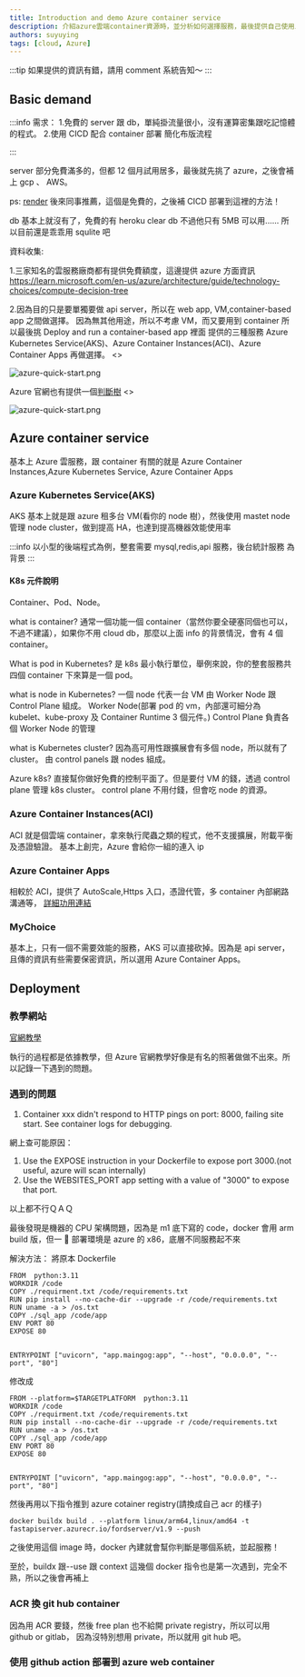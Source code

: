 ```yaml
---
title: Introduction and demo Azure container service
description: 介紹azure雲端container資源時，並分析如何選擇服務，最後提供自己使用上遇到的問題及解法
authors: suyuying
tags: [cloud, Azure]
---
```


:::tip
如果提供的資訊有錯，請用 comment 系統告知～
:::

## Basic demand

:::info
需求： 1.免費的 server 跟 db，單純掛流量很小，沒有運算密集跟吃記憶體的程式。 2.使用 CICD 配合 container 部署 簡化布版流程

:::

server 部分免費滿多的，但都 12 個月試用居多，最後就先挑了 azure，之後會補上 gcp 、 AWS。

ps: [render](https://render.com/) 後來同事推薦，這個是免費的，之後補 CICD 部署到這裡的方法！

db 基本上就沒有了，免費的有 heroku clear db 不過他只有 5MB 可以用...... 所以目前還是乖乖用 squlite 吧

<!--truncate-->

資料收集:

1.三家知名的雲服務廠商都有提供免費額度，這邊提供 azure 方面資訊
https://learn.microsoft.com/en-us/azure/architecture/guide/technology-choices/compute-decision-tree

2.因為目的只是要單獨要做 api server，所以在 web app, VM,container-based app 之間做選擇。
因為無其他用途，所以不考慮 VM，而又要用到 container 所以最後挑 Deploy and run a container-based app 裡面
提供的三種服務 Azure Kubernetes Service(AKS)、Azure Container Instances(ACI)、Azure Container Apps
再做選擇。
<>

  <div style={{ display: "flex", justifyContent: "center" }}>
    <img
      src={require("./azure-quick-start.png").default}
      alt="azure-quick-start.png"
    />
  </div>
</>

Azure 官網也有提供一個[判斷樹](https://learn.microsoft.com/en-us/azure/architecture/guide/technology-choices/compute-decision-tree)
<>

  <div style={{ display: "flex", justifyContent: "center" }}>
    <img
      src={require("./compute-choices.png").default}
      alt="azure-quick-start.png"
    />
  </div>
</>

## Azure container service

基本上 Azure 雲服務，跟 container 有關的就是 Azure Container Instances,Azure Kubernetes Service,
Azure Container Apps

### Azure Kubernetes Service(AKS)

AKS 基本上就是跟 azure 租多台 VM(看你的 node 樹），然後使用 mastet node 管理 node cluster，做到提高 HA，也達到提高機器效能使用率

:::info
以小型的後端程式為例，整套需要 mysql,redis,api 服務，後台統計服務 為背景
:::

#### K8s 元件說明

Container、Pod、Node。

what is container?
通常一個功能一個 container（當然你要全硬塞同個也可以，不過不建議），如果你不用 cloud db，那麼以上面 info 的背景情況，會有 4 個 container。

What is pod in Kubernetes?
是 k8s 最小執行單位，舉例來說，你的整套服務共四個 container 下來算是一個 pod。

what is node in Kubernetes? 一個 node 代表一台 VM
由 Worker Node 跟 Control Plane 組成。
Worker Node(部署 pod 的 vm，內部還可細分為 kubelet、kube-proxy 及 Container Runtime 3 個元件。)
Control Plane 負責各個 Worker Node 的管理

what is Kubernetes cluster?
因為高可用性跟擴展會有多個 node，所以就有了 cluster。
由 control panels 跟 nodes 組成。

Azure k8s?
直接幫你做好免費的控制平面了。但是要付 VM 的錢，透過 control plane 管理 k8s cluster。
control plane 不用付錢，但會吃 node 的資源。

### Azure Container Instances(ACI)

ACI 就是個雲端 container，拿來執行爬蟲之類的程式，他不支援擴展，附載平衡及憑證驗證。
基本上創完，Azure 會給你一組的連入 ip

### Azure Container Apps

相較於 ACI，提供了 AutoScale,Https 入口，憑證代管，多 container 內部網路溝通等，
[詳細功用連結](https://learn.microsoft.com/en-us/azure/container-apps/overview)

### MyChoice

基本上，只有一個不需要效能的服務，AKS 可以直接砍掉。因為是 api server，且傳的資訊有些需要保密資訊，所以選用
Azure Container Apps。

## Deployment

### 教學網站

[官網教學](https://learn.microsoft.com/en-us/azure/app-service/quickstart-custom-container?pivots=container-linux-vscode&WT.mc_id=UI-AQC&tabs=dotnet)

執行的過程都是依據教學，但 Azure 官網教學好像是有名的照著做做不出來。所以記錄一下遇到的問題。

### 遇到的問題

1. Container xxx didn't respond to HTTP pings on port: 8000, failing site start. See container logs for debugging.

網上查可能原因：

1. Use the EXPOSE instruction in your Dockerfile to expose port 3000.(not useful, azure will scan internally)
2. Use the WEBSITES_PORT app setting with a value of "3000" to expose that port.

以上都不行ＱＡＱ

最後發現是機器的 CPU 架構問題，因為是 m1 底下寫的 code，docker 會用 arm build 版，但一 🥚 部署環境是 azure 的 x86，底層不同服務起不來

解決方法：
將原本 Dockerfile

```
FROM  python:3.11
WORKDIR /code
COPY ./requirment.txt /code/requirements.txt
RUN pip install --no-cache-dir --upgrade -r /code/requirements.txt
RUN uname -a > /os.txt
COPY ./sql_app /code/app
ENV PORT 80
EXPOSE 80


ENTRYPOINT ["uvicorn", "app.maingog:app", "--host", "0.0.0.0", "--port", "80"]
```

修改成

```
FROM --platform=$TARGETPLATFORM  python:3.11
WORKDIR /code
COPY ./requirment.txt /code/requirements.txt
RUN pip install --no-cache-dir --upgrade -r /code/requirements.txt
RUN uname -a > /os.txt
COPY ./sql_app /code/app
ENV PORT 80
EXPOSE 80


ENTRYPOINT ["uvicorn", "app.maingog:app", "--host", "0.0.0.0", "--port", "80"]

```

然後再用以下指令推到 azure cotainer registry(請換成自己 acr 的樣子)

```
docker buildx build . --platform linux/arm64,linux/amd64 -t fastapiserver.azurecr.io/fordserver/v1.9 --push
```

之後使用這個 image 時，docker 內建就會幫你判斷是哪個系統，並起服務！

至於，buildx 跟--use 跟 context 這幾個 docker 指令也是第一次遇到，完全不熟，所以之後會再補上

### ACR 換 git hub container

因為用 ACR 要錢，然後 free plan 也不給開 private registry，所以可以用 github or gitlab，
因為沒特別想用 private，所以就用 git hub 吧。

### 使用 github action 部署到 azure web container
